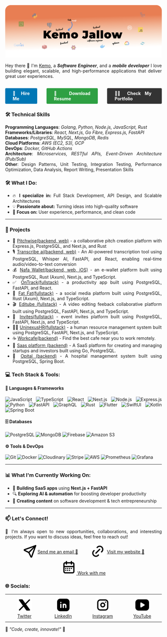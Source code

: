 <img src="https://github.com/kemojal/kemojal/blob/main/assets/cover-yellow.png" alt="👋 Hi there! I'm Kemo" title="👋 Hi there! I'm reza"/>
<div align="justify">

Hey there 👋
I'm [Kemo](https://portfolio-ten-phi-89.vercel.app/), a <em><strong>Software Engineer</strong></em>, and a <em><strong>mobile developer</strong></em> I love building elegant, scalable, and high-performance applications that deliver great user experiences.

<div>

<div style="display: flex; justify-content: center; align-items: center; gap: 30px; margin-top: 30px;">
  <a href="mailto:kemo3855@yahoo.com.com" style="display: inline-block; background-color: #0077B5; color: white; padding: 8px 24px; text-decoration: none; border-radius: 3px; font-weight: bold;">
    🚀 Hire Me
  </a>

  <a href="https://kemojal.github.io/resume/software_engineer_resume.pdf" target="_blank" rel="noopener noreferrer" style="display: inline-block; background-color: #2EA043; color: white; padding: 8px 24px; text-decoration: none; border-radius: 3px; font-weight: bold;">
    📄 Download Resume
  </a>

  <a href="https://kemojallow-one.vercel.app/" target="_blank" rel="noopener noreferrer" style="display: inline-block; background-color: #333333; color: white; padding: 8px 24px; text-decoration: none; border-radius: 3px; font-weight: bold;">
    👨‍💻 Check My Portfolio
  </a>
</div>
</div>

### 🛠️ Technical Skills

**Programming Languages**: <em>Golang, Python, Node.js, JavaScript, Rust</em>  
**Frameworks/Libraries**: <em>React, Next.js, Go Fibre, Express.js, FastAPI</em>  
**Databases**: <em>PostgreSQL, MySQL, MongoDB, Redis</em>  
**Cloud Platforms**: <em>AWS (EC2, S3), GCP</em>  
**DevOps**: <em>Docker, GitHub Actions</em>  
**Architecture**: <em>Microservices, RESTful APIs, Event-Driven Architecture (Pub/Sub)</em>  
**Other**: Design Patterns, Unit Testing, Integration Testing, Performance Optimization, Data Analysis, Report Writing, Presentation Skills

### 🛠️ What I Do:

- 🔥 **I specialize in:** Full Stack Development, API Design, and Scalable Architectures
- 💡 **Passionate about:** Turning ideas into high-quality software
- 🎨 **Focus on:** User experience, performance, and clean code

---

### 🚀 Projects

- 🎯 [Pitchwise(backend, web)](https://www.pitchwise.se/) - a collaborative pitch creation platform with Express.js, PostgreSQL, and Next.js, and Rust
- 🎙️ [Transcribe ai(backend, web)](https://github.com/kemojal/on_track_frontend) - An AI-powered transcription tool using PostgreSQL, Whisper AI, FastAPI, and React, enabling real-time audio/video-to-text conversion
- 💰 [Nafa Wallet(backend, web, iOS)](https://github.com/kemojal/fat_fat_latest) - an e-wallet platform built using PostgreSQL, Rust (Axum), Next.js, and TypeScript.
- ✅ [OnTrack(fullstack)](https://github.com/kemojal/on_track_frontend) - a productivity app built using PostgreSQL, FastAPI, and React.
- 👥 [Fat Fat(fullstack)](https://github.com/kemojal/fat_fat_latest) - a social media platform built using PostgreSQL, Rust (Axum), Next.js, and TypeScript.
- 🎬 [Editube (fullstack)](https://github.com/kemojal/editube) - A video editing feeback collaborative platform built using PostgreSQL, FastAPI, Next.js, and TypeScript.
- 📨 [Invites(fullstack)](https://github.com/kemojal/invites) - event invites platform built using PostgreSQL, FastAPI, Next.js, and TypeScript.
- 👨‍💼 [UninexusHR(fullstack)](https://github.com/kemojal/UninexusHR) - a human resource management system built using PostgreSQL, FastAPI, Next.js, and TypeScript.
- ☕ [Workcafe(backend)](https://github.com/kemojal/workcafe) - Find the best cafe near you to work remotely.
- 🚀 [Saas platform (backend)](https://github.com/kemojal/LandingApi) - A SaaS platform for creating and managing startups and investors built using Go, PostgreSQL.
- 🏥 [Opital (backend)](https://github.com/kemojal/clinic_backend) - A hospital management system built using PostgreSQL, Spring Boot.

### 💻 **Tech Stack & Tools:**

#### 🚀 **Languages & Frameworks**

![JavaScript](https://img.shields.io/badge/-JavaScript-F7DF1E?style=flat-square&logo=javascript&logoColor=black) ![TypeScript](https://img.shields.io/badge/-TypeScript-3178C6?style=flat-square&logo=typescript&logoColor=white) ![React](https://img.shields.io/badge/-React-61DAFB?style=flat-square&logo=react&logoColor=black) ![Next.js](https://img.shields.io/badge/-Next.js-000000?style=flat-square&logo=nextdotjs&logoColor=white) ![Node.js](https://img.shields.io/badge/-Node.js-339933?style=flat-square&logo=nodedotjs&logoColor=white) ![Express.js](https://img.shields.io/badge/-Express.js-000000?style=flat-square&logo=express&logoColor=white) ![Python](https://img.shields.io/badge/-Python-3776AB?style=flat-square&logo=python&logoColor=white) ![FastAPI](https://img.shields.io/badge/-FastAPI-009688?style=flat-square&logo=fastapi&logoColor=white) ![GraphQL](https://img.shields.io/badge/-GraphQL-E10098?style=flat-square&logo=graphql&logoColor=white) ![Rust](https://img.shields.io/badge/-Rust-000000?style=flat-square&logo=rust&logoColor=white) ![Flutter](https://img.shields.io/badge/-Flutter-02569B?style=flat-square&logo=flutter&logoColor=white) ![SwiftUI](https://img.shields.io/badge/-SwiftUI-FA7343?style=flat-square&logo=swift&logoColor=white) ![Kotlin](https://img.shields.io/badge/-Kotlin-0095D5?style=flat-square&logo=kotlin&logoColor=white) ![Spring Boot](https://img.shields.io/badge/-Spring%20Boot-6DB33F?style=flat-square&logo=springboot&logoColor=white)

#### 🗄️ **Databases**

![PostgreSQL](https://img.shields.io/badge/-PostgreSQL-336791?style=flat-square&logo=postgresql&logoColor=white) ![MongoDB](https://img.shields.io/badge/-MongoDB-47A248?style=flat-square&logo=mongodb&logoColor=white) ![Firebase](https://img.shields.io/badge/-Firebase-FFCA28?style=flat-square&logo=firebase&logoColor=black) ![Amazon S3](https://img.shields.io/badge/-Amazon%20S3-569A31?style=flat-square&logo=amazonaws&logoColor=white)

#### ⚙️ **Tools & DevOps**

![Git](https://img.shields.io/badge/-Git-F05032?style=flat-square&logo=git&logoColor=white) ![Docker](https://img.shields.io/badge/-Docker-2496ED?style=flat-square&logo=docker&logoColor=white) ![Cloudinary](https://img.shields.io/badge/-Cloudinary-3448C5?style=flat-square&logo=cloudinary&logoColor=white) ![Stripe](https://img.shields.io/badge/-Stripe-008CDD?style=flat-square&logo=stripe&logoColor=white) ![AWS](https://img.shields.io/badge/-AWS-232F3E?style=flat-square&logo=amazonaws&logoColor=white) ![Prometheus](https://img.shields.io/badge/-Prometheus-E6522C?style=flat-square&logo=prometheus&logoColor=white) ![Grafana](https://img.shields.io/badge/-Grafana-F46800?style=flat-square&logo=grafana&logoColor=white)

---

### 📊 **What I'm Currently Working On:**

- 🚀 **Building SaaS apps** using **Next.js + FastAPI**
- 🔍 **Exploring AI & automation** for boosting developer productivity
- 🎥 **Creating content** on software development & tech entrepreneurship

---

### 📫 **Let's Connect!**

💬 I'm always open to new opportunities, collaborations, and interesting projects. If you want to discuss ideas, feel free to reach out!

<div style="display: flex; justify-content: center; align-items: center; gap: 40px;">
  <div style="display: flex; align-items: center; ">
    <a href="mailto:kemo3855@yahoo.com.com" target="_blank">
      <img src="https://github.com/kemojal/kemojal/blob/main/assets/send.svg" alt="Send me an email 📩"/>
    </a><a href="mailto:kemo3855@yahoo.com.com">Send me an email 📩</a>
  </div>
  
  <div style="display: flex; align-items: center; gap: 5px; justify-content: center;">
    <a href="https://kemojallow-one.vercel.app/" target="_blank">
      <img src="https://github.com/kemojal/kemojal/blob/main/assets/link.svg" alt="Visit my website 🔗"/>
    </a><a href="https://kemojallow-one.vercel.app/" target="_blank">Visit my website 🔗</a>
  </div>
</div>

<div  style="display: flex; justify-content: center; align-items: center; gap: 10px; width: 100%;">
  <a href="https://app.cal.com/event-types/1189274?tabName=setup" target="_blank">
    <img src="https://github.com/kemojal/kemojal/blob/main/assets/calendar-week.svg" alt="Work With Me"/>
    Work with me
  </a>
</div>

### 🌐 Socials:

<table style="border-collapse: collapse; border: none;">
  <tr>
    <td align="center" width="120" style="padding: 10px; border: none;">
      <a href="https://x.com/kemojallow" target="_blank">
        <img src="https://github.com/kemojal/kemojal/blob/main/assets/socials/x.svg" width="48" height="48" alt="Twitter" />
        <br>Twitter
      </a>
    </td>
    <td align="center" width="120" style="padding: 10px; border: none;">
      <a href="https://www.linkedin.com/in/kemo-jallow-379b59103/" target="_blank">
        <img src="https://github.com/kemojal/kemojal/blob/main/assets/socials/linkedin.svg" width="48" height="48" alt="LinkedIn" />
        <br>LinkedIn
      </a>
    </td>
    <td align="center" width="120" style="padding: 10px; border: none;">
      <a href="https://www.instagram.com/kemo_jallow/" target="_blank">
        <img src="https://github.com/kemojal/kemojal/blob/main/assets/socials/instagram.svg" width="48" height="48" alt="Instagram" />
        <br>Instagram
      </a>
    </td>
    <td align="center" width="120" style="padding: 10px; border: none;">
      <a href="https://www.youtube.com/@kemojallow" target="_blank">
        <img src="https://github.com/kemojal/kemojal/blob/main/assets/socials/youtube1.svg" width="48" height="48" alt="YouTube" />
        <br>YouTube
      </a>
    </td>
  </tr>
</table>

🚀 _"Code, create, innovate!"_ 🚀
